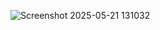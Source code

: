 ![Screenshot 2025-05-21 131032](https://github.com/user-attachments/assets/20722ebe-d315-41a7-bcea-4b17e173e2d1)
